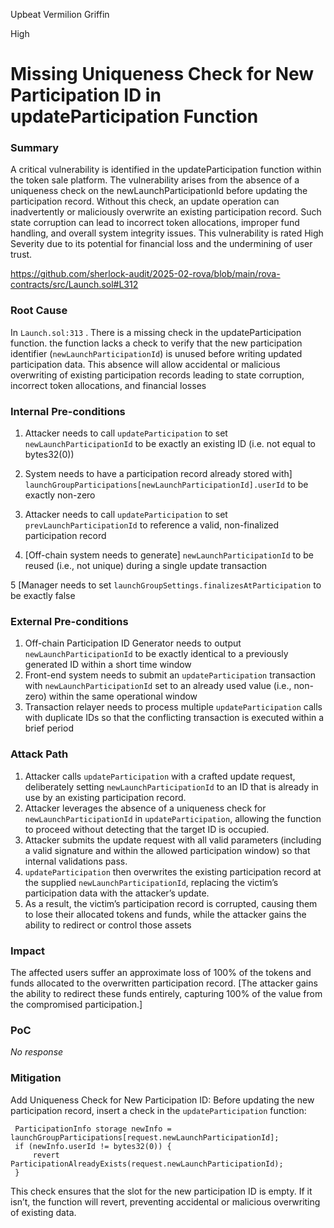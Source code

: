 Upbeat Vermilion Griffin

High

# Missing Uniqueness Check for New Participation ID in updateParticipation Function

### Summary

A critical vulnerability is identified in the updateParticipation function within the token sale platform. The vulnerability arises from the absence of a uniqueness check on the newLaunchParticipationId before updating the participation record. Without this check, an update operation can inadvertently or maliciously overwrite an existing participation record. Such state corruption can lead to incorrect token allocations, improper fund handling, and overall system integrity issues. This vulnerability is rated High Severity due to its potential for financial loss and the undermining of user trust.

https://github.com/sherlock-audit/2025-02-rova/blob/main/rova-contracts/src/Launch.sol#L312

### Root Cause

In `Launch.sol:313` . There is a missing check in the updateParticipation function. the function lacks a check to verify that the new participation identifier (`newLaunchParticipationId`) is unused before writing updated participation data. This absence will  allow accidental or malicious overwriting of existing participation records leading to state corruption, incorrect token allocations, and financial losses

### Internal Pre-conditions

1. Attacker needs to call `updateParticipation` to set `newLaunchParticipationId` to be exactly an existing ID (i.e. not equal to bytes32(0))

2.  System needs to have a participation record already stored with] `launchGroupParticipations[newLaunchParticipationId].userId` to be exactly non-zero

3.  Attacker needs to call `updateParticipation` to set `prevLaunchParticipationId` to reference a valid, non-finalized participation record

4.  [Off-chain system needs to generate] `newLaunchParticipationId` to be reused (i.e., not unique) during a single update transaction

5  [Manager needs to set `launchGroupSettings.finalizesAtParticipation` to be exactly false



### External Pre-conditions

1. Off-chain Participation ID Generator needs to output `newLaunchParticipationId` to be exactly identical to a previously generated ID within a short time window
2. Front-end system needs to submit an `updateParticipation` transaction with `newLaunchParticipationId` set to an already used value (i.e., non-zero) within the same operational window
3. Transaction relayer needs to process multiple `updateParticipation` calls with duplicate IDs so that the conflicting transaction is executed within a brief period 

### Attack Path

1. Attacker calls `updateParticipation` with a crafted update request, deliberately setting `newLaunchParticipationId` to an ID that is already in use by an existing participation record.
2. Attacker leverages the absence of a uniqueness check for `newLaunchParticipationId` in `updateParticipation`, allowing the function to proceed without detecting that the target ID is occupied.
3. Attacker submits the update request with all valid parameters (including a valid signature and within the allowed participation window) so that internal validations pass. 
4. `updateParticipation` then overwrites the existing participation record at the supplied `newLaunchParticipationId`, replacing the victim’s participation data with the attacker’s update.
5. As a result, the victim’s participation record is corrupted, causing them to lose their allocated tokens and funds, while the attacker gains the ability to redirect or control those assets


### Impact

The affected users suffer an approximate loss of 100% of the tokens and funds allocated to the overwritten participation record. [The attacker gains the ability to redirect these funds entirely, capturing 100% of the value from the compromised participation.]

### PoC

_No response_

### Mitigation

Add Uniqueness Check for New Participation ID:
Before updating the new participation record, insert a check in the `updateParticipation` function:

     ParticipationInfo storage newInfo = launchGroupParticipations[request.newLaunchParticipationId];
     if (newInfo.userId != bytes32(0)) {
         revert ParticipationAlreadyExists(request.newLaunchParticipationId);
     }
This check ensures that the slot for the new participation ID is empty. If it isn’t, the function will revert, preventing accidental or malicious overwriting of existing data.